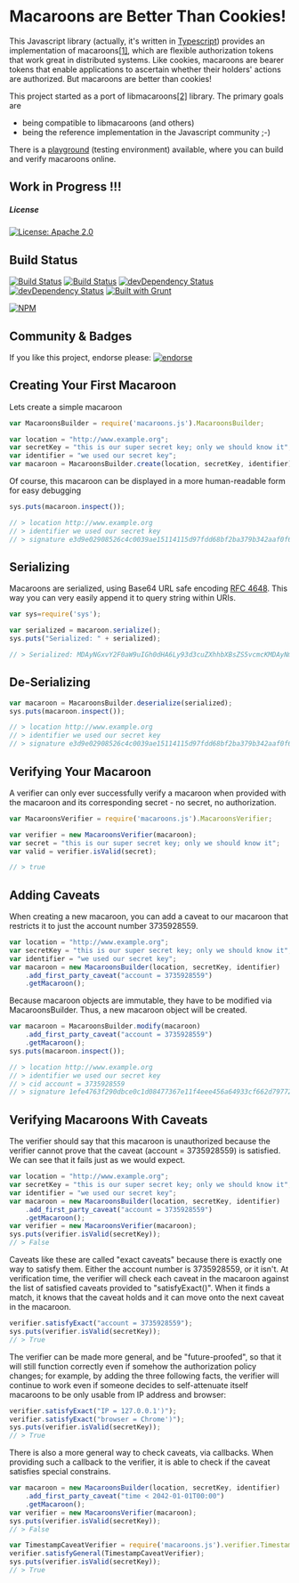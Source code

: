 Macaroons are Better Than Cookies!
==================================

This Javascript library (actually, it's written in [Typescript](http://www.typescriptlang.org/))
provides an implementation of macaroons[[1]](http://research.google.com/pubs/pub41892.html),
which are flexible authorization tokens that work great in distributed systems.
Like cookies, macaroons are bearer tokens that enable applications to ascertain whether their
holders' actions are authorized.  But macaroons are better than cookies!

This project started as a port of libmacaroons[[2]](https://github.com/rescrv/libmacaroons) library.
The primary goals are
   * being compatible to libmacaroons (and others)
   * being the reference implementation in the Javascript community ;-)

There is a [playground](http://www.macaroons.io/) (testing environment) available,
where you can build and verify macaroons online. 

## Work in Progress !!!

##### License

[![License: Apache 2.0](https://img.shields.io/:license-Apache%202.0-blue.svg)](http://www.apache.org/licenses/LICENSE-2.0)


Build Status
--------------------

[![Build Status](https://travis-ci.org/nitram509/jmacaroons.svg?branch=master)](https://travis-ci.org/nitram509/macaroons.js)
[![Build Status](https://drone.io/github.com/nitram509/macaroons.js/status.png)](https://drone.io/github.com/nitram509/macaroons.js/latest)
[![devDependency Status](https://david-dm.org/nitram509/macaroons.js.png)](https://david-dm.org/nitram509/macaroons.js)
[![devDependency Status](https://david-dm.org/nitram509/macaroons.js/dev-status.png)](https://david-dm.org/nitram509/macaroons.js#info=devDependencies)
[![Built with Grunt](https://cdn.gruntjs.com/builtwith.png)](http://gruntjs.com/)

[![NPM](https://nodei.co/npm/macaroons.js.png)](https://nodei.co/npm/macaroons.js/)

Community & Badges
--------------------

If you like this project, endorse please: [![endorse](https://api.coderwall.com/nitram509/endorsecount.png)](https://coderwall.com/nitram509)


Creating Your First Macaroon
----------------------------------

Lets create a simple macaroon
````Javascript
var MacaroonsBuilder = require('macaroons.js').MacaroonsBuilder;

var location = "http://www.example.org";
var secretKey = "this is our super secret key; only we should know it";
var identifier = "we used our secret key";
var macaroon = MacaroonsBuilder.create(location, secretKey, identifier);
````

Of course, this macaroon can be displayed in a more human-readable form
for easy debugging
````Javascript
sys.puts(macaroon.inspect());

// > location http://www.example.org
// > identifier we used our secret key
// > signature e3d9e02908526c4c0039ae15114115d97fdd68bf2ba379b342aaf0f617d0552f
````


Serializing
----------------------------------

Macaroons are serialized, using Base64 URL safe encoding [RFC 4648](http://www.ietf.org/rfc/rfc4648.txt).
This way you can very easily append it to query string within URIs.

````Javascript
var sys=require('sys');

var serialized = macaroon.serialize();
sys.puts("Serialized: " + serialized);

// > Serialized: MDAyNGxvY2F0aW9uIGh0dHA6Ly93d3cuZXhhbXBsZS5vcmcKMDAyNmlkZW50aWZpZXIgd2UgdXNlZCBvdXIgc2VjcmV0IGtleQowMDJmc2lnbmF0dXJlIOPZ4CkIUmxMADmuFRFBFdl_3Wi_K6N5s0Kq8PYX0FUvCg
````


De-Serializing
----------------------------------

````Javascript
var macaroon = MacaroonsBuilder.deserialize(serialized);
sys.puts(macaroon.inspect());

// > location http://www.example.org
// > identifier we used our secret key
// > signature e3d9e02908526c4c0039ae15114115d97fdd68bf2ba379b342aaf0f617d0552f
````


Verifying Your Macaroon
----------------------------------

A verifier can only ever successfully verify a macaroon
when provided with the macaroon and its corresponding secret - no secret, no authorization.

````Javascript
var MacaroonsVerifier = require('macaroons.js').MacaroonsVerifier;

var verifier = new MacaroonsVerifier(macaroon);
var secret = "this is our super secret key; only we should know it";
var valid = verifier.isValid(secret);

// > true
````


Adding Caveats
-----------------------------------

When creating a new macaroon, you can add a caveat to our macaroon that
restricts it to just the account number 3735928559.
````Javascript
var location = "http://www.example.org";
var secretKey = "this is our super secret key; only we should know it";
var identifier = "we used our secret key";
var macaroon = new MacaroonsBuilder(location, secretKey, identifier)
    .add_first_party_caveat("account = 3735928559")
    .getMacaroon();
````

Because macaroon objects are immutable, they have to be modified
via MacaroonsBuilder. Thus, a new macaroon object will be created.
````Javascript
var macaroon = MacaroonsBuilder.modify(macaroon)
    .add_first_party_caveat("account = 3735928559")
    .getMacaroon();
sys.puts(macaroon.inspect());

// > location http://www.example.org
// > identifier we used our secret key
// > cid account = 3735928559
// > signature 1efe4763f290dbce0c1d08477367e11f4eee456a64933cf662d79772dbb82128
````


Verifying Macaroons With Caveats
--------------------------------

The verifier should say that this macaroon is unauthorized because
the verifier cannot prove that the caveat (account = 3735928559) is satisfied.
We can see that it fails just as we would expect.
````Javascript
var location = "http://www.example.org";
var secretKey = "this is our super secret key; only we should know it";
var identifier = "we used our secret key";
var macaroon = new MacaroonsBuilder(location, secretKey, identifier)
    .add_first_party_caveat("account = 3735928559")
    .getMacaroon();
var verifier = new MacaroonsVerifier(macaroon);
sys.puts(verifier.isValid(secretKey));
// > False
````

Caveats like these are called "exact caveats" because there is exactly one way
to satisfy them.  Either the account number is 3735928559, or it isn't.  At
verification time, the verifier will check each caveat in the macaroon against
the list of satisfied caveats provided to "satisfyExact()".  When it finds a
match, it knows that the caveat holds and it can move onto the next caveat in
the macaroon.
````Javascript
verifier.satisfyExact("account = 3735928559");
sys.puts(verifier.isValid(secretKey));
// > True
````

The verifier can be made more general, and be "future-proofed",
so that it will still function correctly even if somehow the authorization
policy changes; for example, by adding the three following facts,
the verifier will continue to work even if someone decides to
self-attenuate itself macaroons to be only usable from IP address and browser:
````Javascript
verifier.satisfyExact("IP = 127.0.0.1')");
verifier.satisfyExact("browser = Chrome')");
sys.puts(verifier.isValid(secretKey));
// > True
````

There is also a more general way to check caveats, via callbacks.
When providing such a callback to the verifier,
it is able to check if the caveat satisfies special constrains.
````Javascript
var macaroon = new MacaroonsBuilder(location, secretKey, identifier)
    .add_first_party_caveat("time < 2042-01-01T00:00")
    .getMacaroon();
var verifier = new MacaroonsVerifier(macaroon);
sys.puts(verifier.isValid(secretKey));
// > False

var TimestampCaveatVerifier = require('macaroons.js').verifier.TimestampCaveatVerifier;
verifier.satisfyGeneral(TimestampCaveatVerifier);
sys.puts(verifier.isValid(secretKey));
// > True
````
